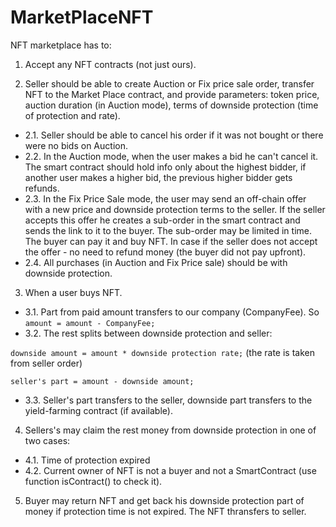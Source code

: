 # MarketPlaceNFT

NFT marketplace has to:

1. Accept any NFT contracts (not just ours). 


2. Seller should be able to create Auction or Fix price sale order, transfer NFT to the Market Place contract, and provide parameters: token price, auction duration (in Auction mode), terms of downside protection (time of protection and rate).
- 2.1. Seller should be able to cancel his order if it was not bought or there were no bids on Auction.
- 2.2. In the Auction mode, when the user makes a bid he can't cancel it. The smart contract should hold info only about the highest bidder, if another user makes a higher bid, the previous higher bidder gets refunds. 
- 2.3. In the Fix Price Sale mode, the user may send an off-chain offer with a new price and downside protection terms to the seller. If the seller accepts this offer he creates a sub-order in the smart contract and sends the link to it to the buyer. The sub-order may be limited in time. The buyer can pay it and buy NFT. In case if the seller does not accept the offer - no need to refund money (the buyer did not pay upfront).
- 2.4. All purchases  (in Auction and Fix Price sale) should be with downside protection. 

3. When a user buys NFT.
- 3.1. Part from paid amount transfers to our company (CompanyFee). So `amount = amount - CompanyFee;`
- 3.2. The rest splits between downside protection and seller: 

`downside amount = amount * downside protection rate;` (the rate is taken from seller order)

`seller's part = amount - downside amount;`

- 3.3. Seller's part transfers to the seller, downside part transfers to the yield-farming contract (if available).


4. Sellers's may claim the rest money from downside protection in one of two cases:
- 4.1. Time of protection expired
- 4.2. Current owner of NFT is not a buyer and not a SmartContract (use function isContract() to check it).


5. Buyer may return NFT and get back his downside protection part of money if protection time is not expired. The NFT thransfers to seller.




